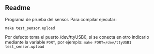 ## Readme

Programa de prueba del sensor. 
Para compilar ejecutar:

```
make test_sensor.upload
```

Por defecto toma el puerto /dev/ttyUSB0, si se conecta en otro indicarlo mediante la variable `PORT`, por ejemplo: `make PORT=/dev/ttyUSB1 test_sensor.upload`

